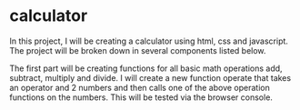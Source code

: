 # calculator
In this project, I will be creating a calculator using html, css and javascript. The project will be broken down in several components listed below.

The first part will be creating functions for all basic math operations add, subtract, multiply and divide. I will create a new function operate that takes an operator and 2 numbers and then calls one of the above operation functions on the numbers. This will be tested via the browser console.
